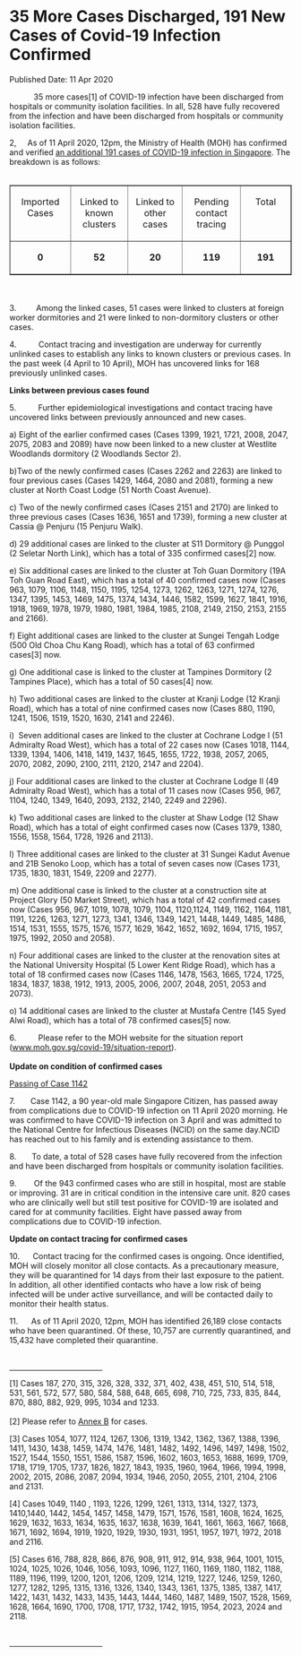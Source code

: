 <html>
    <meta http-equiv="Content-Type" content="text/html; charset=utf-8"/>
    <meta charset="utf-8"/>
    <title> 35 More Cases Discharged, 191 New Cases of Covid-19 Infection Confirmed</title>
    <body><h1> 35 More Cases Discharged, 191 New Cases of Covid-19 Infection Confirmed</h1>
    <p>Published Date: 11 Apr 2020</p> <p>&nbsp; &nbsp; &nbsp; &nbsp; &nbsp; &nbsp;35 more cases[1]&nbsp;of COVID-19 infection have been discharged from hospitals or community isolation facilities. In all, 528 have fully recovered from the infection and have been discharged from hospitals or community isolation facilities. </p> <p>2, &nbsp;&nbsp;&nbsp;&nbsp;As of 11 April 2020, 12pm, the Ministry of Health (MOH) has confirmed and verified <a href="/docs/librariesprovider5/pressroom/press-releases/annex-a64c44a69f69d48288564357bc5576684.pdf?sfvrsn=5da2a6d4_0" title="an additional 191 cases of COVID-19 infection in Singapore">an additional 191 cases of COVID-19 infection in Singapore</a>. The breakdown is as follows:<br><br></p><table border="1" cellspacing="0" cellpadding="0"><tbody><tr><td width="120" valign="top"><p align="center">Imported Cases</p></td><td width="120" valign="top"><p align="center">Linked to known clusters</p></td><td width="120" valign="top"><p align="center">Linked to other cases</p></td><td width="120" valign="top"><p align="center">Pending contact tracing</p></td><td width="120" valign="top"><p align="center">Total</p></td></tr><tr><td width="120" valign="top"><p align="center"><strong>0</strong></p></td><td width="120" valign="top"><p align="center"><b>52</b></p></td><td width="120" valign="top"><p align="center"><strong>20</strong></p></td><td width="120" valign="top"><p align="center"><b>119</b></p></td><td width="120" valign="top"><p align="center"><strong>191</strong></p></td></tr></tbody></table><p><br><br>3.&nbsp; &nbsp; &nbsp; &nbsp; &nbsp;Among the linked cases, 51 cases were linked to clusters at foreign worker dormitories and 21 were linked to non-dormitory clusters or other cases.</p><div><p><p>4.&nbsp; &nbsp; &nbsp; &nbsp; &nbsp; Contact tracing and investigation are underway for currently unlinked cases to establish any links to known clusters or previous cases. In the past week (4 April to 10 April), MOH has uncovered links for 168 previously unlinked cases.</p></p><p><p><strong>Links between previous cases found</strong></p><p>5.&nbsp; &nbsp; &nbsp; &nbsp; &nbsp; Further epidemiological investigations and contact tracing have uncovered links between previously announced and new cases.</p></p><p><p>a) Eight of the earlier confirmed cases (Cases 1399, 1921, 1721, 2008, 2047, 2075, 2083 and 2089) have now been linked to a new cluster at Westlite Woodlands dormitory (2 Woodlands Sector 2).</p></p><p><p>b)Two of the newly confirmed cases (Cases 2262 and 2263) are linked to four previous cases (Cases 1429, 1464, 2080 and 2081), forming a new cluster at North Coast Lodge (51 North Coast Avenue).</p></p><p><p>c) Two of the newly confirmed cases (Cases 2151 and 2170) are linked to three previous cases (Cases 1636, 1651 and 1739), forming a new cluster at Cassia @ Penjuru (15 Penjuru Walk).</p></p><p><p>d) 29 additional cases are linked to the cluster at S11 Dormitory @ Punggol (2 Seletar North Link), which has a total of 335 confirmed cases[2]&nbsp;now.</p></p><p><p>e) Six additional cases are linked to the cluster at Toh Guan Dormitory (19A Toh Guan Road East), which has a total of 40 confirmed cases now (Cases 963, 1079, 1106, 1148, 1150, 1195, 1254, 1273, 1262, 1263, 1271, 1274, 1276, 1347, 1395, 1453, 1469, 1475, 1374, 1434, 1446, 1582, 1599, 1627, 1841, 1916, 1918, 1969, 1978, 1979, 1980, 1981, 1984, 1985, 2108, 2149, 2150, 2153, 2155 and 2166).</p></p><p><p>f) Eight additional cases are linked to the cluster at Sungei Tengah Lodge (500 Old Choa Chu Kang Road), which has a total of 63 confirmed cases[3]&nbsp;now.</p></p><p><p>g) One additional case is linked to the cluster at Tampines Dormitory (2 Tampines Place), which has a total of 50 cases[4]&nbsp;now.</p></p><p><p>h) Two additional cases are linked to the cluster at Kranji Lodge (12 Kranji Road), which has a total of nine confirmed cases now (Cases 880, 1190, 1241, 1506, 1519, 1520, 1630, 2141 and 2246).</p></p><p><p>i)&nbsp; Seven additional cases are linked to the cluster at Cochrane Lodge I (51 Admiralty Road West), which has a total of 22 cases now (Cases 1018, 1144, 1339, 1394, 1406, 1418, 1419, 1437, 1645, 1655, 1722, 1938, 2057, 2065, 2070, 2082, 2090, 2100, 2111, 2120, 2147 and 2204).</p></p><p><p>j) Four additional cases are linked to the cluster at Cochrane Lodge II (49 Admiralty Road West), which has a total of 11 cases now (Cases 956, 967, 1104, 1240, 1349, 1640, 2093, 2132, 2140, 2249 and 2296).</p></p><p><p>k) Two additional cases are linked to the cluster at Shaw Lodge (12 Shaw Road), which has a total of eight confirmed cases now (Cases 1379, 1380, 1556, 1558, 1564, 1728, 1926 and 2113).</p></p><p><p>l) Three additional cases are linked to the cluster at 31 Sungei Kadut Avenue and 21B Senoko Loop, which has a total of seven cases now (Cases 1731, 1735, 1830, 1831, 1549, 2209 and 2277).</p></p><p><p>m) One additional case is linked to the cluster at a construction site at Project Glory (50 Market Street), which has a total of 42 confirmed cases now (Cases 956, 967, 1019, 1078, 1079, 1104, 1120,1124, 1149, 1162, 1164, 1181, 1191, 1226, 1263, 1271, 1273, 1341, 1346, 1349, 1421, 1448, 1449, 1485, 1486, 1514, 1531, 1555, 1575, 1576, 1577, 1629, 1642, 1652, 1692, 1694, 1715, 1957, 1975, 1992, 2050 and 2058).</p></p><p><p>n) Four additional cases are linked to the cluster at the renovation sites at the National University Hospital (5 Lower Kent Ridge Road), which has a total of 18 confirmed cases now (Cases 1146, 1478, 1563, 1665, 1724, 1725, 1834, 1837, 1838, 1912, 1913, 2005, 2006, 2007, 2048, 2051, 2053 and 2073).</p></p><p><p>o) 14 additional cases are linked to the cluster at Mustafa Centre (145 Syed Alwi Road), which has a total of 78 confirmed cases[5]&nbsp;now.</p></p><p><p>6.&nbsp; &nbsp; &nbsp; &nbsp; &nbsp; Please refer to the MOH website for the situation report (<a href="http://www.moh.gov.sg/covid-19/situation-report">www.moh.gov.sg/covid-19/situation-report</a>).<br><br><strong>Update on condition of confirmed cases</strong></p></p><p><p><u>Passing of Case 1142</u></p><p>7.&nbsp; &nbsp; &nbsp; &nbsp;Case 1142, a 90 year-old male Singapore Citizen, has passed away from complications due to COVID-19 infection on 11 April 2020 morning. He was confirmed to have COVID-19 infection on 3 April and was admitted to the National Centre for Infectious Diseases (NCID) on the same day.NCID has reached out to his family and is extending assistance to them.</p></p><p><p>8.&nbsp; &nbsp; &nbsp; &nbsp;To date, a total of 528 cases have fully recovered from the infection and have been discharged from hospitals or community isolation facilities.</p></p><p><p>9.&nbsp; &nbsp; &nbsp; &nbsp; Of the 943 confirmed cases who are still in hospital, most are stable or improving. 31 are in critical condition in the intensive care unit. 820 cases who are clinically well but still test positive for COVID-19 are isolated and cared for at community facilities. Eight have passed away from complications due to COVID-19 infection.</p></p><p><p><strong>Update on contact tracing for confirmed cases</strong></p><p>10.&nbsp; &nbsp; &nbsp; Contact tracing for the confirmed cases is ongoing. Once identified, MOH will closely monitor all close contacts. As a precautionary measure, they will be quarantined for 14 days from their last exposure to the patient. In addition, all other identified contacts who have a low risk of being infected will be under active surveillance, and will be contacted daily to monitor their health status.</p></p><p><p>11.&nbsp; &nbsp; &nbsp; As of 11 April 2020, 12pm, MOH has identified 26,189 close contacts who have been quarantined. Of these, 10,757 are currently quarantined, and 15,432 have completed their quarantine.</p></p> <div><br clear="all"> <hr align="left" size="1" width="33%"> <div id="ftn1"> <p>[1] Cases 187, 270, 315, 326, 328, 332, 371, 402, 438, 451, 510, 514, 518, 531, 561, 572, 577, 580, 584, 588, 648, 665, 698, 710, 725, 733, 835, 844, 870, 880, 882, 929, 995, 1034 and 1233.<br><br>[2] Please refer to <a href="/docs/librariesprovider5/pressroom/press-releases/annex-b346ecc1c94534951a92ce9ee9a20d3e6.pdf?sfvrsn=bc3730b3_0" title="Annex B">Annex B</a>&nbsp;for cases. </p> </div> <div id="ftn2"> <p>[3] Cases 1054, 1077, 1124, 1267, 1306, 1319, 1342, 1362, 1367, 1388, 1396, 1411, 1430, 1438, 1459, 1474, 1476, 1481, 1482, 1492, 1496, 1497, 1498, 1502, 1527, 1544, 1550, 1551, 1586, 1587, 1596, 1602, 1603, 1653, 1688, 1699, 1709, 1718, 1719, 1705, 1737, 1826, 1827, 1843, 1935, 1960, 1964, 1966, 1994, 1998, 2002, 2015, 2086, 2087, 2094, 1934, 1946, 2050, 2055, 2101, 2104, 2106 and 2131.</p> </div> <div id="ftn3"> <p>[4] Cases 1049, 1140 , 1193, 1226, 1299, 1261, 1313, 1314, 1327, 1373, 1410,1440, 1442, 1454, 1457, 1458, 1479, 1571, 1576, 1581, 1608, 1624, 1625, 1629, 1632, 1633, 1634, 1635, 1637, 1638, 1639, 1641, 1661, 1663, 1667, 1668, 1671, 1692, 1694, 1919, 1920, 1929, 1930, 1931, 1951, 1957, 1971, 1972, 2018 and 2116. </p> </div> <div id="ftn4"> <p>[5] Cases 616, 788, 828, 866, 876, 908, 911, 912, 914, 938, 964, 1001, 1015, 1024, 1025, 1026, 1046, 1056, 1093, 1096, 1127, 1160, 1169, 1180, 1182, 1188, 1189, 1196, 1199, 1200, 1201, 1206, 1209, 1214, 1219, 1227, 1246, 1259, 1260, 1277, 1282, 1295, 1315, 1316, 1326, 1340, 1343, 1361, 1375, 1385, 1387, 1417, 1422, 1431, 1432, 1433, 1435, 1443, 1444, 1460, 1487, 1489, 1507, 1528, 1569, 1628, 1664, 1690, 1700, 1708, 1717, 1732, 1742, 1915, 1954, 2023, 2024 and 2118.</p> </div> </div><br clear="all"> <hr align="left" size="1" width="33%"> <div id="ftn1"> <p>&nbsp;</p> </div> </div></body>
</html>